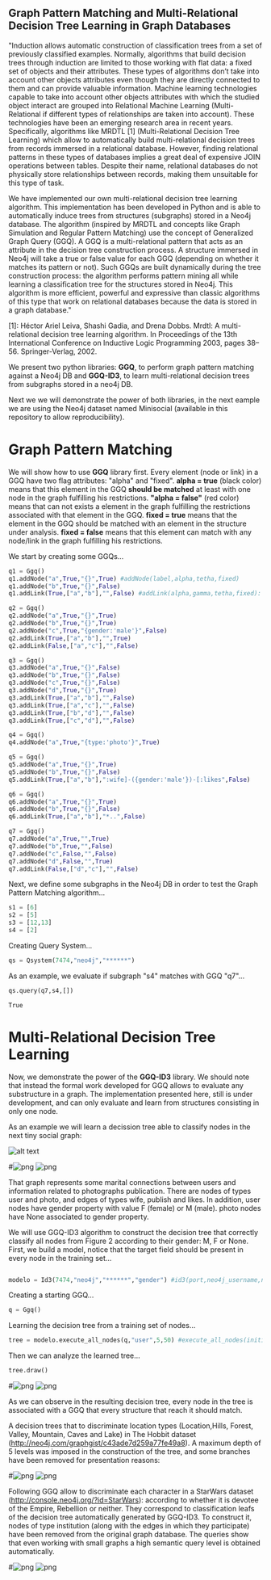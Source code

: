 ## Graph Pattern Matching and Multi-Relational Decision Tree Learning in Graph Databases

"Induction allows automatic construction of classification trees from a set of previously classified examples. Normally, algorithms that build decision trees through induction are limited to those working with flat data: a fixed set of objects and their attributes. These types of algorithms don’t take into account other objects attributes even though they are directly connected to them and can provide valuable information. Machine learning technologies capable to take into account other objects attributes with which the studied object interact are grouped into Relational Machine Learning  (Multi-Relational if different types of relationships are taken into account). These technologies have been an emerging research area in recent years. Specifically, algorithms like MRDTL [1] (Multi-Relational Decision Tree Learning) which allow to automatically build multi-relational decision trees from records immersed in a relational database. However, finding relational patterns in these types of databases implies a great deal of expensive JOIN operations between tables. Despite their name, relational databases do not physically store relationships between records, making them unsuitable for this type of task.
 
We have implemented our own multi-relational decision tree learning algorithm. This implementation has been developed in Python and is able to automatically induce trees from structures (subgraphs) stored in a Neo4j database. The algorithm (inspired by MRDTL and concepts like Graph Simulation and Regular Pattern Matching) use the concept of Generalized Graph Query (GGQ). A GGQ is a multi-relational pattern that acts as an attribute in the decision tree construction process. A structure immersed in Neo4j will take a true or false value for each GGQ (depending on whether it matches its pattern or not). Such GGQs are built dynamically during the tree construction process: the algorithm performs pattern mining all while learning a classification tree for the structures stored in Neo4j. This algorithm is more efficient, powerful and expressive than classic algorithms of this type that work on relational databases because the data is stored in a graph database." 

[1]: Héctor Ariel Leiva, Shashi Gadia, and Drena Dobbs. Mrdtl: A multi-relational decision tree learning algorithm. In Proceedings of the 13th International Conference on Inductive Logic Programming 2003, pages 38–56. Springer-Verlag, 2002.

We present two python libraries: **GGQ**, to perform graph pattern matching against a Neo4j DB and **GGQ-ID3**, to learn multi-relational decision trees from subgraphs stored in a neo4j DB. 

Next we we will demonstrate the power of both libraries, in the next eample we are using the Neo4j dataset named Minisocial (available in this repository to allow reproducibility). 

# Graph Pattern Matching

We will show how to use **GGQ** library first. Every element (node or link) in a GGQ have two flag attributes: "alpha" and "fixed". **alpha = true** (black color) means that this element in the GGQ **should be matched** at least with one node in the graph fulfilling his restrictions. **"alpha = false"** (red color) means that can not exists a element in the graph fulfilling the restrictions associated with that element in the GGQ. **fixed = true** means that the element in the GGQ should be matched with an element in the structure under analysis. **fixed = false** means that this element can match with any node/link in the graph fulfilling his restrictions.

We start by creating some GGQs...


```python
q1 = Ggq()
q1.addNode("a",True,"{}",True) #addNode(label,alpha,tetha,fixed)
q1.addNode("b",True,"{}",False)
q1.addLink(True,["a","b"],"",False) #addLink(alpha,gamma,tetha,fixed):

q2 = Ggq() 
q2.addNode("a",True,"{}",True)
q2.addNode("b",True,"{}",True)
q2.addNode("c",True,"{gender:'male'}",False)
q2.addLink(True,["a","b"],"",True)
q2.addLink(False,["a","c"],"",False)

q3 = Ggq()
q3.addNode("a",True,"{}",False)
q3.addNode("b",True,"{}",False)
q3.addNode("c",True,"{}",False)
q3.addNode("d",True,"{}",True)
q3.addLink(True,["a","b"],"",False)
q3.addLink(True,["a","c"],"",False)
q3.addLink(True,["b","d"],"",False)
q3.addLink(True,["c","d"],"",False)

q4 = Ggq()
q4.addNode("a",True,"{type:'photo'}",True)

q5 = Ggq()
q5.addNode("a",True,"{}",True)
q5.addNode("b",True,"{}",False)
q5.addLink(True,["a","b"],":wife]-({gender:'male'})-[:likes",False)

q6 = Ggq()
q6.addNode("a",True,"{}",True)
q6.addNode("b",True,"{}",False)
q6.addLink(True,["a","b"],"*..",False)

q7 = Ggq()
q7.addNode("a",True,"",True)
q7.addNode("b",True,"",False)
q7.addNode("c",False,"",False)
q7.addNode("d",False,"",True)
q7.addLink(False,["d","c"],"",False)
```

Next, we define some subgraphs in the Neo4j DB in order to test the Graph Pattern Matching algorithm...


```python
s1 = [6]
s2 = [5]
s3 = [12,13]
s4 = [2]
```

Creating Query System...


```python
qs = Qsystem(7474,"neo4j","******")
```

As an example, we evaluate if subgraph "s4" matches with GGQ "q7"...


```python
qs.query(q7,s4,[])
```

    True

# Multi-Relational Decision Tree Learning

Now, we demonstrate the power of the **GGQ-ID3** library. We should note that instead the formal work developed for GGQ allows to evaluate any substructure in a graph. The implementation presented here, still is under development, and can only evaluate and learn from structures consisting in only one node. 

As an example we will learn a decission tree able to classify nodes in the next tiny social graph:

![alt text](https://imgur.com/a/uJtlOKX "Logo Title Text 1")

#![png](https://s1.postimg.org/s69s3w0of/grafo1.png)
![png](https://imgur.com/a/uJtlOKX)

That graph represents some marital connections between users and information related to photographs publication. There are nodes of types user and photo, and edges of types wife, publish and likes. In addition, user nodes have gender property with value F (female) or M (male). photo nodes have None associated to gender property.

We will use GGQ-ID3 algorithm to construct the decision tree that correctly classify all nodes from Figure 2 according to their gender: M, F or None. First, we build a model, notice that the target field should be present in every node in the training set...

```python

modelo = Id3(7474,"neo4j","******","gender") #id3(port,neo4j_username,neo4j_password,target_field)
```

Creating a starting GGQ...


```python
q = Ggq()
```

Learning the decision tree from a training set of nodes...


```python
tree = modelo.execute_all_nodes(q,"user",5,50) #execute_all_nodes(initial ggq, type node, max tree depth, max nodes)
```

Then we can analyze the learned tree...


```python
tree.draw()
```


#![png](https://s2.postimg.org/xmncirhx5/social1.png)
![png](https://imgur.com/a/IIDFobX)


As we can observe in the resulting decision tree, every node in the tree is associated with a GGQ that every structure that reach it should match.

A decision trees that to discriminate location types (Location,Hills, Forest, Valley, Mountain, Caves and Lake) in The Hobbit dataset (http://neo4j.com/graphgist/c43ade7d259a77fe49a8). A maximum depth of 5 levels was imposed in the construction of the tree, and some branches have been removed for presentation reasons:

#![png](https://s1.postimg.org/yd2ycrxkf/hobbit-tree-location-final.png)
![png](https://imgur.com/a/ikszBf1)

Following GGQ allow to discriminate each character in a StarWars dataset (http://console.neo4j.org/?id=StarWars): according to whether it is devotee of the Empire, Rebellion or neither. They correspond to classification leafs of the decision tree automatically generated by GGQ-ID3. To construct it, nodes of type institution (along with the edges in which they participate) have been removed from the original graph database. The queries show that even working with small graphs a high semantic query level is obtained automatically.

#![png](https://s2.postimg.org/lxhg23vah/starwars-side.jpg)
![png](https://imgur.com/a/vfa8qSr)


